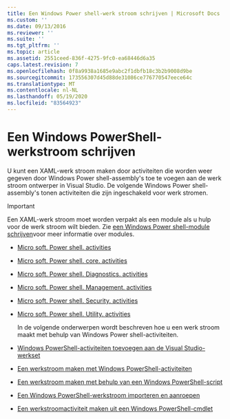 ```yaml
---
title: Een Windows Power shell-werk stroom schrijven | Microsoft Docs
ms.custom: ''
ms.date: 09/13/2016
ms.reviewer: ''
ms.suite: ''
ms.tgt_pltfrm: ''
ms.topic: article
ms.assetid: 2551ceed-836f-4275-9fc0-ea68446d6a35
caps.latest.revision: 7
ms.openlocfilehash: 0f8a9938a1685e9abc2f1dbfb18c3b2b9008d9be
ms.sourcegitcommit: 173556307d45d88de31086ce776770547eece64c
ms.translationtype: MT
ms.contentlocale: nl-NL
ms.lasthandoff: 05/19/2020
ms.locfileid: "83564923"
---
```

# <a name="writing-a-windows-powershell-workflow"></a>Een Windows PowerShell-werkstroom schrijven

U kunt een XAML-werk stroom maken door activiteiten die worden weer gegeven door Windows Power shell-assembly's toe te voegen aan de werk stroom ontwerper in Visual Studio. De volgende Windows Power shell-assembly's tonen activiteiten die zijn ingeschakeld voor werk stromen.

> [!IMPORTANT]
> Een XAML-werk stroom moet worden verpakt als een module als u hulp voor de werk stroom wilt bieden. Zie [een Windows Power shell-module schrijven](../module/writing-a-windows-powershell-module.md)voor meer informatie over modules.

- [Micro soft. Power shell. activities](/dotnet/api/Microsoft.PowerShell.Activities)

- [Micro soft. Power shell. core. activities](/dotnet/api/Microsoft.PowerShell.Core.Activities)

- [Micro soft. Power shell. Diagnostics. activities](/dotnet/api/Microsoft.PowerShell.Diagnostics.Activities)

- [Micro soft. Power shell. Management. activities](/dotnet/api/Microsoft.PowerShell.Management.Activities)

- [Micro soft. Power shell. Security. activities](/dotnet/api/Microsoft.PowerShell.Security.Activities)

- [Micro soft. Power shell. Utility. activities](/dotnet/api/Microsoft.PowerShell.Utility.Activities)

  In de volgende onderwerpen wordt beschreven hoe u een werk stroom maakt met behulp van Windows Power shell-activiteiten.

- [Windows PowerShell-activiteiten toevoegen aan de Visual Studio-werkset](./adding-windows-powershell-activities-to-the-visual-studio-toolbox.md)

- [Een werkstroom maken met Windows PowerShell-activiteiten](./creating-a-workflow-with-windows-powershell-activities.md)

- [Een werkstroom maken met behulp van een Windows PowerShell-script](./creating-a-workflow-by-using-a-windows-powershell-script.md)

- [Een Windows PowerShell-werkstroom importeren en aanroepen](./importing-and-invoking-a-windows-powershell-workflow.md)

- [Een werkstroomactiviteit maken uit een Windows PowerShell-cmdlet](./creating-a-workflow-activity-from-a-windows-powershell-cmdlet.md)
